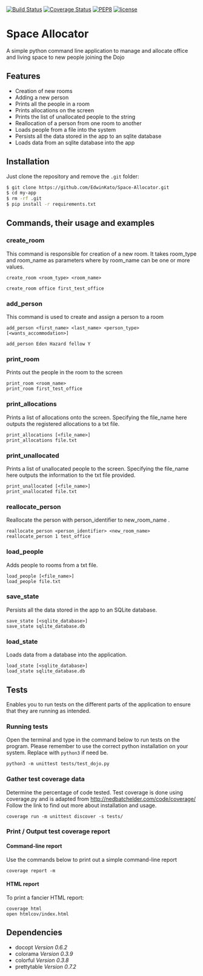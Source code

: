 [![Build Status](https://travis-ci.org/EdwinKato/Space-Allocator.svg?branch=master)](https://travis-ci.org/EdwinKato/Space-Allocator)
[![Coverage Status](https://coveralls.io/repos/github/EdwinKato/Space-Allocator/badge.svg?branch=master)](https://coveralls.io/github/EdwinKato/Space-Allocator?branch=master)
[![PEP8](https://img.shields.io/badge/code%20style-pep8-orange.svg)](https://www.python.org/dev/peps/pep-0008/)
[![license](https://img.shields.io/github/license/mashape/apistatus.svg?maxAge=2592000)]()


# Space Allocator

A simple python command line application to manage and allocate office and living space to new people joining the
Dojo

## Features
* Creation of new rooms
* Adding a new person
* Prints all the people in a room
* Prints allocations on the screen
* Prints the list of unallocated people to the string
* Reallocation of a person from one room to another
* Loads people from a file into the system
* Persists all the data stored in the app to an sqlite database
* Loads data from an sqlite database into the app


## Installation

Just clone the repository and remove the `.git` folder:

```sh
$ git clone https://github.com/EdwinKato/Space-Allocator.git
$ cd my-app
$ rm -rf .git
$ pip install -r requirements.txt
```

## Commands, their usage and examples

### create_room

This command is responsible for creation of a new room. It takes room_type and room_name
as parameters where by room_name can be one or more values.

```
create_room <room_type> <room_name>

create_room office first_test_office
```

### add_person

This command is used to create and assign a person to a room
```
add_person <first_name> <last_name> <person_type> [<wants_accommodation>]

add_person Eden Hazard fellow Y
```

### print_room

Prints out the people in the room to the screen
```
print_room <room_name>
print_room first_test_office

```

### print_allocations

Prints a list of allocations onto the screen.
Specifying the file_name here outputs the registered allocations to a txt file.

```
print_allocations [<file_name>]
print_allocations file.txt

```

### print_unallocated

Prints a list of unallocated people to the screen.
Specifying the file_name here outputs the information to the txt file provided.

```
print_unallocated [<file_name>]
print_unallocated file.txt

```

### reallocate_person

Reallocate the person with person_identifier to new_room_name .

```
reallocate_person <person_identifier> <new_room_name>
reallocate_person 1 test_office

```

### load_people

Adds people to rooms from a txt file.

```
load_people [<file_name>]
load_people file.txt
```

### save_state

Persists all the data stored in the app to an SQLite database.

```
save_state [<sqlite_database>]
save_state sqlite_database.db
```

### load_state

Loads data from a database into the application.

```
load_state [<sqlite_database>]
load_state sqlite_database.db
```

## Tests

Enables you to run tests on the different parts of the application to ensure that they are running as intended.

### Running tests
Open the terminal and type in the command below to run tests on the program.
Please remember to use the correct python installation on your system. Replace with ```python3``` if need be.
```
python3 -m unittest tests/test_dojo.py
```

### Gather test coverage data
Determine the percentage of code tested.
Test coverage is done using coverage.py and is adapted from http://nedbatchelder.com/code/coverage/
Follow the link to find out more about installation and usage.

```
coverage run -m unittest discover -s tests/
```
### Print / Output test coverage report

#### Command-line report
Use the commands below to print out a simple command-line report

```
coverage report -m
```

#### HTML report

To print a fancier HTML report:

```
coverage html
open htmlcov/index.html
```

## Dependencies

* docopt *Version 0.6.2*
* colorama *Version 0.3.9*
* colorful *Version 0.3.8*
* prettytable *Version 0.7.2*
